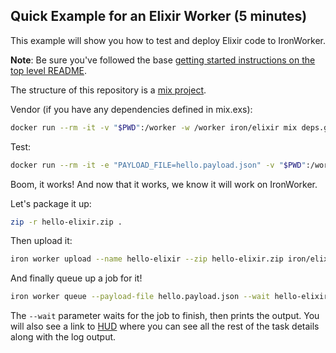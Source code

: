
## Quick Example for an Elixir Worker (5 minutes)

This example will show you how to test and deploy Elixir code to IronWorker.

**Note**: Be sure you've followed the base [getting started instructions on the top level README](https://github.com/iron-io/dockerworker).

The structure of this repository is a [mix project](http://elixir-lang.org/getting-started/mix-otp/introduction-to-mix.html).

Vendor (if you have any dependencies defined in mix.exs):

```sh
docker run --rm -it -v "$PWD":/worker -w /worker iron/elixir mix deps.get
```

Test:

```sh
docker run --rm -it -e "PAYLOAD_FILE=hello.payload.json" -v "$PWD":/worker -w /worker iron/elixir mix run hello.exs
```

Boom, it works! And now that it works, we know it will work on IronWorker.

Let's package it up:

```sh
zip -r hello-elixir.zip .
```

Then upload it:

```sh
iron worker upload --name hello-elixir --zip hello-elixir.zip iron/elixir mix run hello.exs
```

And finally queue up a job for it!

```sh
iron worker queue --payload-file hello.payload.json --wait hello-elixir
```

The `--wait` parameter waits for the job to finish, then prints the output.
You will also see a link to [HUD](http://hud.iron.io) where you can see all the rest of the task details along with the log output.
